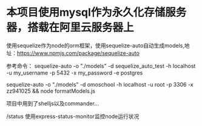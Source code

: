 # 本项目使用mysql作为永久化存储服务器，搭载在阿里云服务器上

使用sequelize作为node的orm框架，使用sequelize-auto自动生成models,地址：https://www.npmjs.com/package/sequelize-auto

参考命令：
sequelize-auto -o "./models" -d sequelize_auto_test -h localhost -u my_username -p 5432 -x my_password -e postgres

sequelize-auto -o "./models" -d omoschool -h localhost -u root -p 3306 -x zz941025 && node formatModels.js

项目中用到了shelljs以及commander...


/status 使用express-status-monitor监控node运行状况


